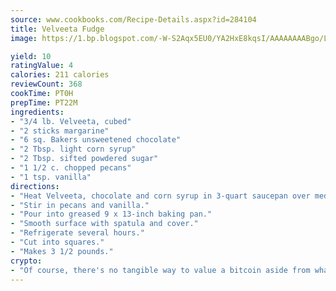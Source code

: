 ```yaml
---
source: www.cookbooks.com/Recipe-Details.aspx?id=284104
title: Velveeta Fudge
image: https://1.bp.blogspot.com/-W-S2Aqx5EU0/YA2HxE8kqsI/AAAAAAAABgo/LNxJ2X_rvYgPNsplYMgQNjuwxaZ0e3pQQCLcBGAsYHQ/s320/17.png

yield: 10
ratingValue: 4
calories: 211 calories
reviewCount: 368
cookTime: PT0H
prepTime: PT22M
ingredients:
- "3/4 lb. Velveeta, cubed"
- "2 sticks margarine"
- "6 sq. Bakers unsweetened chocolate"
- "2 Tbsp. light corn syrup"
- "2 Tbsp. sifted powdered sugar"
- "1 1/2 c. chopped pecans"
- "1 tsp. vanilla"
directions:
- "Heat Velveeta, chocolate and corn syrup in 3-quart saucepan over medium-low heat; stir occasionally until mixture is melted. Gradually add sugar to mixture, being with electric mixer on medium speed until smooth."
- "Stir in pecans and vanilla."
- "Pour into greased 9 x 13-inch baking pan."
- "Smooth surface with spatula and cover."
- "Refrigerate several hours."
- "Cut into squares."
- "Makes 3 1/2 pounds."
crypto:
- "Of course, there's no tangible way to value a bitcoin aside from what someone else believes it is worth."
---
```

